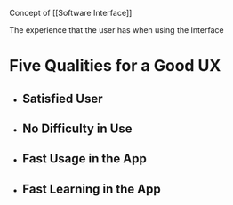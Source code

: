 Concept of [[Software Interface]]

The experience that the user has when using the Interface

# Five Qualities for a Good UX

- ## Satisfied User
- ## No Difficulty in Use
- ## Fast Usage in the App
- ## Fast Learning in the App 